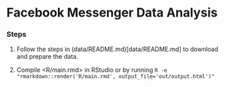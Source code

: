 # Facebook Messenger Data Analysis

### Steps
1. Follow the steps in (data/README.md)[data/README.md] to download and prepare the data.

1. Compile <R/main.rmd> in RStudio or by running 
`R -e "rmarkdown::render('R/main.rmd', output_file='out/output.html')"`
